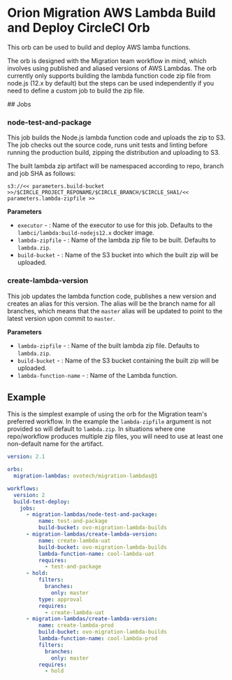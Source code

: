# Orion Migration AWS Lambda Build and Deploy CircleCI Orb

This orb can be used to build and deploy AWS lamba functions.

The orb is designed with the Migration team workflow in mind, which involves using
published and aliased versions of AWS Lambdas. The orb currently only supports building the
lambda function code zip file from node.js (12.x by default) but the steps can be used
independently if you need to define a custom job to build the zip file.

## Jobs

### node-test-and-package

This job builds the Node.js lambda function code and uploads the zip to S3. The job checks out the
source code, runs unit tests and linting before running the production build, zipping the distribution
and uploading to S3.

The built lambda zip artifact will be namespaced according to repo, branch and job SHA as follows:

```
s3://<< parameters.build-bucket >>/$CIRCLE_PROJECT_REPONAME/$CIRCLE_BRANCH/$CIRCLE_SHA1/<< parameters.lambda-zipfile >>
```

**Parameters**

- `executor` - : Name of the executor to use for this job. Defaults to the `lambci/lambda:build-nodejs12.x`
  docker image.
- `lambda-zipfile` - : Name of the lambda zip file to be built. Defaults to `lambda.zip`.
- `build-bucket` - : Name of the S3 bucket into which the built zip will be uploaded.

### create-lambda-version

This job updates the lambda function code, publishes a new version and creates an alias for
this version. The alias will be the branch name for all branches, which means that the `master`
alias will be updated to point to the latest version upon commit to `master`.

**Parameters**

- `lambda-zipfile` - : Name of the built lambda zip file. Defaults to `lambda.zip`.
- `build-bucket` - : Name of the S3 bucket containing the built zip will be uploaded.
- `lambda-function-name` - : Name of the Lambda function.

## Example

This is the simplest example of using the orb for the Migration team's preferred workflow. In the
example the `lambda-zipfile` argument is not provided so will default to `lambda.zip`. In situations
where one repo/workflow produces multiple zip files, you will need to use at least one non-default
name for the artifact.

```yaml
version: 2.1

orbs:
  migration-lambdas: ovotech/migration-lambdas@1

workflows:
  version: 2
  build-test-deploy:
    jobs:
      - migration-lambdas/node-test-and-package:
          name: test-and-package
          build-bucket: ovo-migration-lambda-builds
      - migration-lambdas/create-lambda-version:
          name: create-lambda-uat
          build-bucket: ovo-migration-lambda-builds
          lambda-function-name: cool-lambda-uat
          requires:
            - test-and-package
      - hold:
          filters:
            branches:
              only: master
          type: approval
          requires:
            - create-lambda-uat
      - migration-lambdas/create-lambda-version:
          name: create-lambda-prod
          build-bucket: ovo-migration-lambda-builds
          lambda-function-name: cool-lambda-prod
          filters:
            branches:
              only: master
          requires:
            - hold
```
